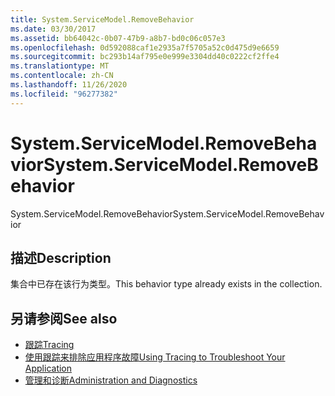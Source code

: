 ```yaml
---
title: System.ServiceModel.RemoveBehavior
ms.date: 03/30/2017
ms.assetid: bb64042c-0b07-47b9-a8b7-bd0c06c057e3
ms.openlocfilehash: 0d592088caf1e2935a7f5705a52c0d475d9e6659
ms.sourcegitcommit: bc293b14af795e0e999e3304dd40c0222cf2ffe4
ms.translationtype: MT
ms.contentlocale: zh-CN
ms.lasthandoff: 11/26/2020
ms.locfileid: "96277382"
---
```

# <a name="systemservicemodelremovebehavior"></a><span data-ttu-id="0bdb5-102">System.ServiceModel.RemoveBehavior</span><span class="sxs-lookup"><span data-stu-id="0bdb5-102">System.ServiceModel.RemoveBehavior</span></span>

<span data-ttu-id="0bdb5-103">System.ServiceModel.RemoveBehavior</span><span class="sxs-lookup"><span data-stu-id="0bdb5-103">System.ServiceModel.RemoveBehavior</span></span>  
  
## <a name="description"></a><span data-ttu-id="0bdb5-104">描述</span><span class="sxs-lookup"><span data-stu-id="0bdb5-104">Description</span></span>  

 <span data-ttu-id="0bdb5-105">集合中已存在该行为类型。</span><span class="sxs-lookup"><span data-stu-id="0bdb5-105">This behavior type already exists in the collection.</span></span>  
  
## <a name="see-also"></a><span data-ttu-id="0bdb5-106">另请参阅</span><span class="sxs-lookup"><span data-stu-id="0bdb5-106">See also</span></span>

- [<span data-ttu-id="0bdb5-107">跟踪</span><span class="sxs-lookup"><span data-stu-id="0bdb5-107">Tracing</span></span>](index.md)
- [<span data-ttu-id="0bdb5-108">使用跟踪来排除应用程序故障</span><span class="sxs-lookup"><span data-stu-id="0bdb5-108">Using Tracing to Troubleshoot Your Application</span></span>](using-tracing-to-troubleshoot-your-application.md)
- [<span data-ttu-id="0bdb5-109">管理和诊断</span><span class="sxs-lookup"><span data-stu-id="0bdb5-109">Administration and Diagnostics</span></span>](../index.md)
